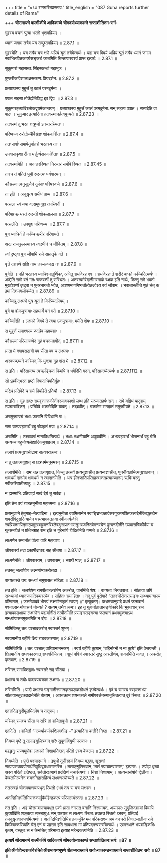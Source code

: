 +++
title = "०८७ रामचरितप्रस्तावः"
title_english = "087 Guha reports further details of Rama"

+++
**श्रीरामायणे वाल्मीकीये आदिकाव्ये श्रीमदयोध्याकाण्डे सप्ताशीतितमः सर्गः**

गुहस्य वचनं श्रुत्वा भरतो भृशमप्रियम् ।

ध्यानं जगाम तत्रैव यत्र तच्छ्रुतमप्रियम् ॥ 2.87.1 ॥

गुहस्येति । यत्र तत्रैव यत्र क्षणे अप्रियं श्रुतं तत्रैवेत्यर्थः । यद्वा यत्र विषये अप्रियं श्रुतं तत्रैव ध्यानं जगाम स्वाभिलषितकार्य्यसङ्कटं जातमिति चिन्तापारवश्यं प्राप्त इत्यर्थः ॥ 2.87.1 ॥

सुकुमारो महासत्त्वः सिंहस्कन्धो महाभुजः ।

पुण्डरीकविशालाक्षस्तरुणः प्रियदर्शनः ॥ 2.87.2 ॥

प्रत्याश्वस्य मुहूर्त्तं तु कालं परमदुर्मनाः ।

पपात सहसा तोत्रैर्ह्यतिविद्ध इव द्विपः ॥ 2.87.3 ॥

सुकुमारइत्यादिश्लोकद्वयमेकान्वयम् । प्रत्याश्वस्य मुहूर्त्तं कालं परमदुर्मनाः सन् सहसा पपात । ससादेति वा पाठः । सुकुमार इत्यादिना तदवस्थानर्हत्वमुच्यते ॥ 2.87.23 ॥

तदवस्थं तु भरतं शत्रुघ्नो ऽनन्तरस्थितः ।

परिष्वज्य रुरोदोच्चैर्विसंज्ञः शोककर्शितः ॥ 2.87.4 ॥

ततः सर्वाः समापेतुर्मातरो भरतस्य ताः ।

उपवासकृशा दीना भर्त्तुर्व्यसनकर्शिताः ॥ 2.87.5 ॥

तदवस्थमिति । अनन्तरस्थितः निरन्तरं समीपे स्थितः ॥ 2.87.45 ॥

ताश्च तं पतितं भूमौ रुदन्त्यः पर्यवारयन् ।

कौसल्या त्वनुसूत्यैनं दुर्मनाः परिषस्वजे ॥ 2.87.6 ॥

ता इति । अनुसृत्य समीपं प्राप्य ॥ 2.87.6 ॥

वत्सला स्वं यथा वत्समुपगूह्य तपस्विनी ।

परिपप्रच्छ भरतं रुदन्ती शोकलालसा ॥ 2.87.7 ॥

वत्सलेति । उपगूह्य परिष्वज्य ॥ 2.87.7 ॥

पुत्र व्याधिर्न ते कच्चिच्छरीरं परिबाधते ।

अद्य राजकुलस्यास्य त्वदधीनं च जीवितम् ॥ 2.87.8 ॥

त्वां दृष्ट्वा पुत्र जीवामि रामे सभ्रातृके गते ।

वृत्ते दशरथे राज्ञि नाथ एकस्त्वमद्य नः ॥ 2.87.9 ॥

पुत्रेति । नहि भरतस्य व्याधिश्चातुर्थिकः, अपितु रामविरह एव । रामविरहः ते शरीरं बाधते कच्चिदित्यर्थः । अद्येति रामो वनं गतः चक्रवर्त्ती तु संस्थितः । अतस्त्वमेवेदानीमस्माकं रक्षक इति नार्थः, किन्तु रामे भवतो मुखवैवर्ण्यं दृष्ट्वा न पुनरनागतो भवेत्, अवश्यमागमिष्यतीत्येतदवेक्ष्य वयं जीवामः । भवान्नास्तीति श्रुतं चेत् क इमां दिशमवलोकयेत् ॥ 2.87.89 ॥

कच्चिन्नु लक्ष्मणे पुत्र श्रुतं ते किञ्चिदप्रियम् ।

पुत्रे वा ह्येकपुत्रायाः सहभार्ये वनं गते ॥ 2.87.10 ॥

कच्चिदिति । लक्ष्मणे विषये ते त्वया एकपुत्रायाः, ममेति शेषः ॥ 2.87.10 ॥

स मुहूर्त्तं समाश्वस्य रुदन्नेव महायशाः ।

कौसल्यां परिसान्त्व्येदं गुहं वचनमब्रवीत् ॥ 2.87.11 ॥

भ्राता मे क्वावसद्रात्रौ क्व सीता क्व च लक्ष्मणः ।

अस्वपच्छयने कस्मिन् किं भुक्त्वा गुह शंस मे ॥ 2.87.12 ॥

स इति । परिसान्त्व्य त्वच्छङ्कितं किमपि न भवेदिति वदन्, परिसान्त्व्येत्यर्थः ॥ 2.87.1112 ॥

सो ऽब्रवीद्भरतं हृष्टो निषादाधिपतिर्गुहः ।

यद्विधं प्रतिपेदे च रामे प्रियहिते ऽतिथौ ॥ 2.87.13 ॥

स इति । गुहः हृष्टः रामवृत्तान्तकीर्त्तनस्यावकाशो लब्ध इति सञ्जातहर्षः सन् । रामे यद्विधं यादृशम् उपचारादिकम् । प्रतिपेदे अकरोदिति यावत् । तदब्रवीत् । चकारेण रामकृतं समुच्चीयते ॥ 2.87.13 ॥

अन्नमुच्चावचं भक्षाः फलानि विविधानि च ।

रामा याम्यवहारार्थं बहु चोपहृतं मया ॥ 2.87.14 ॥

अन्नमिति । उच्चावचं नानाविधमित्यर्थः । भक्षाः भक्षणीयानि अपूपादीनि । अभ्यवहारार्थं भोजनार्थं बहु चेति अन्यच्च बहुचोष्यलेह्यादिकमुपाहृतम् ॥ 2.87.14 ॥

तत्सर्वं प्रत्यनुज्ञासीद्रामः सत्यपराक्रमः ।

न तु तत्प्रत्यगृह्णात् स क्षत्रधर्ममनुस्मरन् ॥ 2.87.15 ॥

तत्सर्वमिति । रामः तन्न प्रत्यगृह्णात्, किन्तु तत्सर्वं प्रत्यनुज्ञासीत् प्रत्यन्वज्ञासीत्, पुनर्नीयतामित्यनुज्ञातवान् । क्षत्त्रधर्मं दानमेव क्षत्त्रधर्मः न त्वादानमिति । अत्र हीनजातिपरिग्रहत्वात्तत्प्रत्याख्यानम् ऋषिभ्यस्तु स्वीकरिष्यतीत्याहुः ॥ 2.87.15 ॥

न ह्यस्माभिः प्रतिग्राह्यं सखे देयं तु सर्वदा ।

इति तेन वयं राजन्ननुनीता महात्मना ॥ 2.87.16 ॥

प्रत्यनुज्ञाने हेतुमाह–नेत्यादिना । इत्यनुनीता वयमित्यनेन स्वाङ्घ्रिभक्ताग्रेसरगुहसमर्पितफलादेर्भक्तिपूतत्वेन शबरीविदुरादिन्यायेन परमभागवततया स्वीकार्यत्वेपि स्वप्रियतमपितृमातृप्रमुखबहुजनविश्लेषदुःखप्राग्भारानुभवजनितवैमनस्येन पुण्यनदीतीरे उपवासचिकीर्षया च गुहसमर्पितं न प्रतिजग्राह राम इति च गुहेनापि विदितमिति गम्यते ॥ 2.87.16 ॥

लक्ष्मणेन समानीतं पीत्वा वारि महायशाः ।

औपवास्यं तदा ऽकार्षीद्राघवः सह सीतया ॥ 2.87.17 ॥

लक्ष्मणेनेति । औपवास्यम् । उपवासम् । स्वार्थे ष्यञ् ॥ 2.87.17 ॥

ततस्तु जलशेषेण लक्ष्मणोप्यकरोत्तदा ।

वाग्यतास्ते त्रयः सन्ध्यां समुपासत संहिताः ॥ 2.87.18 ॥

तत इति । जलशेषेण रामपीतजलशेषेण अकरोत्, पानमिति शेषः । वाग्यताः नियतवाचः । सीताया अपि सन्ध्यायां ध्यानजपादिकमस्त्येव । संहिताः समाहिताः । ननु पूर्वं पुरोवादे “ततश्चीरोत्तरासङ्गः सन्ध्यामन्वास्य पश्चिमाम् । जलमेवाददे भोज्यं लक्ष्मणेनाहृतं स्वयम् ॥” इत्युक्तम्। कथमत्रानुवादे प्रथमं जलादानं पश्चात्सन्ध्योपासनं चोच्यते ? सत्यम् तथैव क्रमः। इह तु गुहानीतान्नानङ्गीकारे किं भुक्तवान् राम इत्याकाङ्क्षायां लक्ष्मणेन यद्वार्यानीतं तत्पीतमिति प्रसङ्गसङ्गत्या जलपानं प्रथममुक्त्वाऽथ सन्ध्योपासनमुक्तमिति न दोषः ॥ 2.87.18 ॥

सौमित्रिस्तु ततः पश्चादकरोत् स्वास्तरं शुभम् ।

स्वयमानीय बर्हीषि क्षिप्रं राघवकारणात् ॥ 2.87.19 ॥

सौमित्रिरिति । ततः पश्चात् वारिपानानन्तरम् । स्वयं बर्हीषि कुशान् “बर्हिर्नाग्नौ न ना कुशे” इति वैजयन्ती । क्षिप्रमानीय राघवकारणात् राघवनिमित्तम् । शुभं पवित्रं स्वास्तरं सुष्ठु आस्तीर्णम्, शयनमिति यावत् । अकरोत् कृतवान् ॥ 2.87.19 ॥

तस्मिन् समाविशद्रामः स्वास्तरे सह सीतया ।

प्रक्षाल्य च तयोः पादावपचक्राम लक्ष्मणः ॥ 2.87.20 ॥

तस्मिन्निति । पादौ प्रक्षाल्य गङ्गातीरगमनकृतपङ्कशोधनं कृत्वेत्यर्थः । इदं च रामस्य स्वहस्ताभ्यां सीतायास्तूदकप्रदानेनेति बोध्यम् । अपचक्राम शयनकाले समीपवर्त्तनस्यानुचितत्वात् दूरे स्थितः ॥ 2.87.20 ॥

एतत्तदिङ्गुदीमूलमिदमेव च तत्तृणम् ।

यस्मिन् रामश्च सीता च रात्रिं तां शयितावुभौ ॥ 2.87.21 ॥

एतदिति । शयितौ “गत्यर्थाकर्मकश्लिषशीङ् –” इत्यादिना कर्त्तरि निष्ठा ॥ 2.87.21 ॥

नियम्य पृष्ठे तु तलाङ्गुलित्रवान् शरैः सुपूर्णाविषुधी परन्तपः ।

महद्धनुः सज्यमुपोह्य लक्ष्मणो निशामतिष्ठत् परितो ऽस्य केवलम् ॥ 2.87.22 ॥

नियम्येति । पृष्ठे पश्चाद्भागे । इषुधी तूणीरद्वयं नियम्य बद्ध्वा, शूराणां सव्यापसव्यप्रयोगार्थमिषुधिद्वयधारणमस्ति । तलाङ्गुलित्रवान् “तलं ज्याघातवारणम्” इत्यमरः । उपोह्य धृत्वा अस्य परितो ऽतिष्ठत्, सर्वतोरक्षणार्थं प्रदक्षिणं चचारेत्यर्थः । निशां निशायाम् । अत्यन्तसंयोगे द्वितीया । केवलमित्यनेन शयननिद्राराहित्यं लक्ष्मणस्योच्यते ॥ 2.87.22 ॥

ततस्त्वहं चोत्तमबाणचापधृत् स्थितो ऽभवं तत्र स यत्र लक्ष्मणः ।

अतन्द्रिभिर्ज्ञातिभिरात्तकार्मुकैर्महेन्द्रकल्पं परिपालयंस्तदा ॥ 2.87.23 ॥

तत इति । अहं चोत्तमबाणचापधृत् एको भ्राता नगरात् वनानि निरगमयत्, अयमपरः सुषुप्तिदशायां किमपि कुर्य्यादिति शङ्कया सज्जायुधः सन् यत्रयत्र स लक्ष्मणः स्थितः तत्रतत्र स्थितो ऽभवम्, प्रतिपदं तमनुसृतवानभवमित्यर्थः । अतन्द्रिभिर्ज्ञातिभिरात्तकार्मुकैः मम परिकराश्च अयं वनचरो निषादजातीयः रामे किञ्चित्करिष्यति चेत् एनं च प्रहराम इति सावधाना मां प्रतिपदमन्वसरन्नित्यर्थः । एवमस्थाने भयशङ्किभिः कृतम्, वस्तुतः स न केनचित् परिभाव्य इत्याह महेन्द्रकल्पमिति ॥ 2.87.23 ॥

**इत्यार्षे श्रीरामायणे वाल्मीकीये आदिकाव्ये श्रीमदयोध्याकाण्डे सप्ताशीतितमः सर्गः ॥ 87 ॥**

**इति श्रीगोविन्दराजविरचिते श्रीरामायणभूषणे पीताम्बराख्याने अयोध्याकाण्डव्याख्याने सप्ताशीतितमः सर्गः ॥ 87 ॥**
